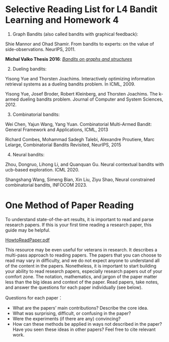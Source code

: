 # Selective Reading List for L4 Bandit Learning and Homework 4

1. Graph Bandits (also called bandits with graphical feedback): 



Shie Mannor and Ohad Shamir. From bandits to experts: on the value of side-observations. NeurIPS, 2011. 



**Michal Valko Thesis 2016**: [*Bandits on graphs and structures* ](https://misovalko.github.io/publications/valko2016bandits.pdf)



2. Dueling bandits:



Yisong Yue and Thorsten Joachims. Interactively optimizing information retrieval systems as a dueling bandits problem. In ICML, 2009.  



Yisong Yue, Josef Broder, Robert Kleinberg, and Thorsten Joachims. The k-armed dueling bandits problem. Journal of Computer and System Sciences, 2012. 



3. Combinatorial bandits: 



Wei Chen, Yajun Wang, Yang Yuan.  Combinatorial Multi-Armed Bandit: General Framework and Applications,  ICML, 2013



Richard Combes, Mohammad Sadegh Talebi, Alexandre Proutiere, Marc Lelarge,  Combinatorial Bandits Revisited,  NeurIPS, 2015



4. Neural bandits: 



Zhou, Dongruo, Lihong Li, and Quanquan Gu. Neural contextual bandits with ucb-based exploration. ICML 2020. 

Shangshang Wang, Simeng Bian, Xin Liu, Ziyu Shao,  Neural constrained combinatorial bandits, INFOCOM 2023. 



# One Method of Paper Reading

To understand state-of-the-art results, it is important to read and parse research papers. If this is your first time reading a research paper, this guide may be helpful.



[HowtoReadPaper.pdf]()



This resource may be even useful for veterans in research. It describes a multi-pass approach to reading papers. The papers that you can choose to read may vary in difficulty, and we do not expect anyone to understand all of the content in the papers. Nonetheless, it is important to start building your ability to read research papers, especially research papers out of your comfort zone. The notation, mathematics, and jargon of the paper matter less than the big ideas and context of the paper. Read papers, take notes, and answer the questions for each paper individually (see below).



Questions for each paper：

- What are the papers’ main contributions? Describe the core idea.
- What was surprising, difficult, or confusing in the paper?
- Were the experiments (if there are any) convincing?
- How can these methods be applied in ways not described in the paper? Have you seen these ideas in other papers? Feel free to cite relevant work.